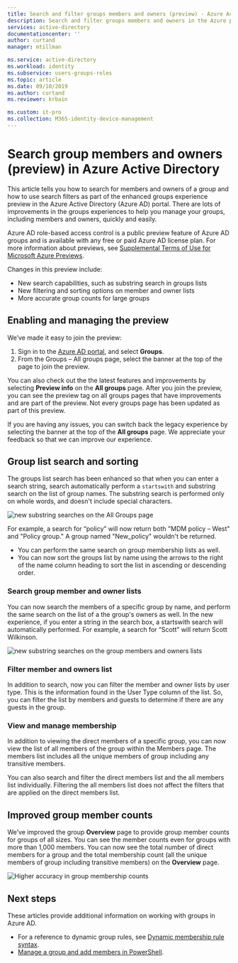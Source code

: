 ```yaml
---
title: Search and filter groups members and owners (preview) - Azure Active Directory | Microsoft Docs
description: Search and filter groups members and owners in the Azure portal.
services: active-directory
documentationcenter: ''
author: curtand
manager: mtillman

ms.service: active-directory
ms.workload: identity
ms.subservice: users-groups-roles
ms.topic: article
ms.date: 09/10/2019
ms.author: curtand
ms.reviewer: krbain

ms.custom: it-pro
ms.collection: M365-identity-device-management
---
```


# Search group members and owners (preview) in Azure Active Directory
This article tells you how to search for members and owners of a group and how to use search filters as part of the enhanced groups experience preview in the Azure Active Directory (Azure AD) portal. There are lots of improvements in the groups experiences to help you manage your groups, including members and owners, quickly and easily.

Azure AD role-based access control is a public preview feature of Azure AD groups and is available with any free or paid Azure AD license plan. For more information about previews, see [Supplemental Terms of Use for Microsoft Azure Previews](https://azure.microsoft.com/support/legal/preview-supplemental-terms/).

Changes in this preview include:

- New search capabilities, such as substring search in groups lists
- New filtering and sorting options on member and owner lists
- More accurate group counts for large groups

## Enabling and managing the preview

We’ve made it easy to join the preview:

  1. Sign in to the [Azure AD portal](https://portal.azure.com), and select **Groups**.
  2. From the Groups – All groups page, select the banner at the top of the page to join the preview.

You can also check out the the latest features and improvements by selecting **Preview info** on the **All groups** page. After you join the preview, you can see the preview tag on all groups pages that have improvements and are part of the preview. Not every groups page has been updated as part of this preview.

If you are having any issues, you can switch back the legacy experience by selecting the banner at the top of the **All groups** page. We appreciate your feedback so that we can improve our experience.

## Group list search and sorting

The groups list search has been enhanced so that when you can enter a search string, search automatically perform a `startswith` and substring search on the list of group names. The substring search is performed only on whole words, and doesn't include special characters.

![new substring searches on the All Groups page](./media/groups-memners-ownsers-search/groups-search-preview.png)

For example, a search for “policy” will now return both "MDM policy – West" and "Policy group." A group named "New_policy" wouldn't be returned.

- You can perform the same search on group membership lists as well.
- You can now sort the groups list by name using the arrows to the right of the name column heading to sort the list in ascending or descending order.

### Search group member and owner lists

You can now search the members of a specific group by name, and perform the same search on the list of a the group's owners as well. In the new experience, if you enter a string in the search box, a startswith search will automatically performed. For example, a search for “Scott” will return Scott Wilkinson.

![new substring searches on the group members and owners lists](./media/groups-memners-ownsers-search/members-list.png)

### Filter member and owners list

In addition to search, now you can filter the member and owner lists by user type. This is the information found in the User Type column of the list. So, you can filter the list by members and guests to determine if there are any guests in the group.

### View and manage membership

In addition to viewing the direct members of a specific group, you can now view the list of all members of the group within the Members page. The members list includes all the unique members of group including any transitive members.

You can also search and filter the direct members list and the all members list individually. Filtering the all members list does not affect the filters that are applied on the direct members list.

## Improved group member counts

We’ve improved the group **Overview** page to provide group member counts for groups of all sizes. You can see the member counts even for groups with more than 1,000 members. You can now see the total number of direct members for a group and the total membership count (all the unique members of group including transitive members) on the **Overview** page.

![Higher accuracy in group membership counts](./media/groups-memners-ownsers-search/member-numbers.png)

## Next steps

These articles provide additional information on working with groups in Azure AD.

- For a reference to dynamic group rules, see [Dynamic membership rule syntax](groups-dynamic-membership.md).
- [Manage a group and add members in PowerShell](groups-settings-v2-cmdlets.md).
